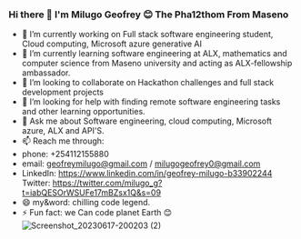 ### Hi there 👋 I'm Milugo Geofrey 😊 The Pha12thom From Maseno

- 🔭 I’m currently working on Full stack software engineering student, Cloud computing, Microsoft azure generative AI 
- 🌱 I’m currently learning software engineering at ALX, mathematics and computer science from Maseno university and acting as ALX-fellowship ambassador.
- 👯 I’m looking to collaborate on Hackathon challenges and full stack development projects 
- 🤔 I’m looking for help with finding remote  software engineering tasks and other learning opportunities.
- 💬 Ask me about Software engineering, cloud computing, Microsoft azure, ALX and API'S.
- 📫 Reach me through: 
- phone: +254112155880
- email: geofreymilugo@gmail.com / milugogeofrey0@gmail.com
- LinkedIn: https://www.linkedin.com/in/geofrey-milugo-b33902244
Twitter: https://twitter.com/milugo_g?t=iabQESOrWSUFe17mBZsx1Q&s=09
- 😄 my&word: chilling code legend.
- ⚡ Fun fact: we Can  code planet Earth 😊
![Screenshot_20230617-200203 (2)](https://github.com/Pha12thom/Pha12thom/assets/122834673/a9d1875f-a119-4793-b855-4e362a5db655)
